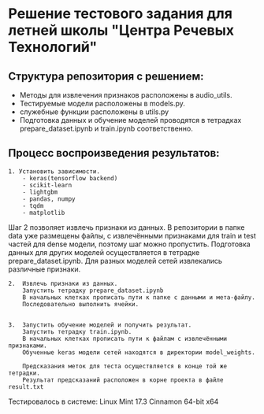# Решение тестового задания для летней школы "Центра Речевых Технологий"
## Структура репозитория с решением:
- Методы для извлечения признаков расположены в audio_utils.
- Тестируемые модели расположены в models.py.
- служебные функции расположены в utils.py
- Подготовка данных и обучение моделей проводятся в тетрадках prepare_dataset.ipynb и train.ipynb соответственно.

## Процесс воспроизведения результатов:

    1. Установить зависимости.
        - keras(tensorflow backend)
        - scikit-learn
        - lightgbm
        - pandas, numpy
        - tqdm
        - matplotlib

Шаг 2 позволяет извлечь признаки из данных.
В репозитории в папке data уже размещены файлы, с извлечёнными признаками для train и test частей для dense модели,
поэтому шаг можно пропустить. Подготовка данных для других моделей осуществляется в тетрадке prepare_dataset.ipynb.
Для разных моделей сетей извлекались различные признаки.

    2.  Извлечь признаки из данных.
        Запустить тетрадку prepare_dataset.ipynb
        В начальных клетках прописать пути к папке с данными и мета-файлу.
        Последовательно выполнить ячейки.


    3.  Запустить обучение моделей и получить результат.
        Запустить тетрадку train.ipynb.
        В начальных клетках прописать пути к файлам с извлечёнными признаками.
        Обученные keras модели сетей находятся в директории model_weights.

        Предсказания меток для теста осуществляется в конце той же тетрадки.
        Результат предсказаний расположен в корне проекта в файле result.txt


Тестировалось в системе:
Linux Mint 17.3 Cinnamon 64-bit
x64
